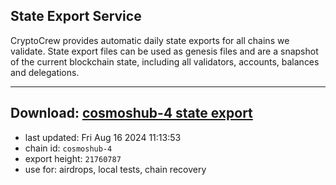 ## State Export Service
CryptoCrew provides automatic daily state exports for all chains we validate. State export files can be used as genesis files and are a snapshot of the current blockchain state, including all validators, accounts, balances and delegations.

---
**Download: [cosmoshub-4 state export](https://dl-eu2.ccvalidators.com/SERVICE/cosmoshub/cosmoshub-4_export_21760787.json)**
---

- last updated: Fri Aug 16 2024 11:13:53
- chain id: `cosmoshub-4`
- export height: `21760787`
- use for: airdrops, local tests, chain recovery
